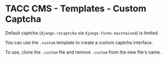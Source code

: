 # TACC CMS - Templates - Custom Captcha

Default captcha (`django-recaptcha` via `django-forms-maintained`) is limited.

You can use the `.custom` template to create a custom captcha interface.

To use, clone the `.custom` file and remove `.custom` from the new file's name.
